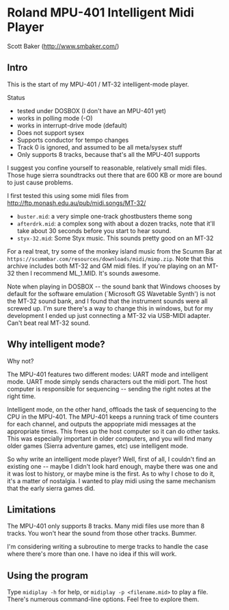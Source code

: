 # Roland MPU-401 Intelligent Midi Player

Scott Baker (http://www.smbaker.com/)

## Intro

This is the start of my MPU-401 / MT-32 intelligent-mode player.

Status

- tested under DOSBOX (I don't have an MPU-401 yet)
- works in polling mode (-O)
- works in interrupt-drive mode (default)
- Does not support sysex
- Supports conductor for tempo changes
- Track 0 is ignored, and assumed to be all meta/sysex stuff
- Only supports 8 tracks, because that's all the MPU-401 supports

I suggest you confine yourself to reasonable, relatively small midi files. Those huge sierra soundtracks out there that are 600 KB or more are bound to just cause problems.

I first tested this using some midi files from http://ftp.monash.edu.au/pub/midi.songs/MT-32/

- `buster.mid`: a very simple one-track ghostbusters theme song
- `afterdrk.mid`: a complex song with about a dozen tracks, note that it'll take about 30 seconds before you start to hear sound.
- `styx-32.mid`: Some Styx music. This sounds pretty good on an MT-32

For a real treat, try some of the monkey island music from the Scumm Bar at `https://scummbar.com/resources/downloads/midi/mimp.zip`. Note that this archive includes both MT-32 and GM midi files. If you're playing on an MT-32 then I recommend ML_1.MID. It's sounds awesome.

Note when playing in DOSBOX -- the sound bank that Windows chooses by default for the software emulation (`Microsoft GS Wavetable Synth') is not the MT-32 sound bank, and I found that the instrument sounds were all screwed up. I'm sure there's a way to change this in windows, but for my development I ended up just connecting a MT-32 via USB-MIDI adapter. Can't beat real MT-32 sound.

## Why intelligent mode?

Why not?

The MPU-401 features two different modes: UART mode and intelligent mode. UART mode simply sends characters out the midi port. The host computer is responsible for sequencing -- sending the right notes at the right time.

Intelligent mode, on the other hand, offloads the task of sequencing to the CPU in the MPU-401. The MPU-401 keeps a running track of time counters for each channel, and outputs the appopriate midi messages at the appropriate times. This frees up the host computer so it can do other tasks. This was especially important in older computers, and you will find many older games (Sierra adventure games, etc) use intelligent mode.

So why write an intelligent mode player? Well, first of all, I couldn't find an existing one -- maybe I didn't look hard enough, maybe there was one and it was lost to history, or maybe mine is the first. As to why I chose to do it, it's a matter of nostalgia. I wanted to play midi using the same mechanism that the early sierra games did.

## Limitations

The MPU-401 only supports 8 tracks. Many midi files use more than 8 tracks. You won't hear the sound from those other tracks. Bummer.

I'm considering writing a subroutine to merge tracks to handle the case where there's more than one. I have no idea if this will work. 

## Using the program

Type `midiplay -h` for help, or `midiplay -p <filename.mid>` to play a file. There's numerous command-line options. Feel free to explore them.  